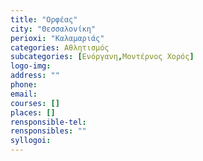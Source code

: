 ```yaml
---
title: "Ορφέας"
city: "Θεσσαλονίκη"
perioxi: "Καλαμαριάς"
categories: Αθλητισμός
subcategories: [Ενόργανη,Μοντέρνος Χορός]
logo-img: 
address: ""
phone: 
email: 
courses: []
places: []
rensponsible-tel: 
rensponsibles: ""
syllogoi: 
---
```








